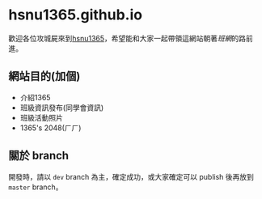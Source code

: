 # hsnu1365.github.io

歡迎各位攻城屍來到[hsnu1365](hsnu1365.github.io)，希望能和大家一起帶領這網站朝著*班網*的路前進。


## 網站目的(加個)

- 介紹1365
- 班級資訊發布(同學會資訊)
- 班級活動照片
- 1365's 2048(ㄏㄏ)


## 關於 branch

開發時，請以 `dev` branch 為主，確定成功，或大家確定可以 publish 後再放到 `master` branch。

